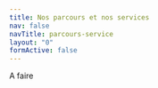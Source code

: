 ```yaml
---
title: Nos parcours et nos services
nav: false
navTitle: parcours-service
layout: "0"
formActive: false
---
```

 A faire
